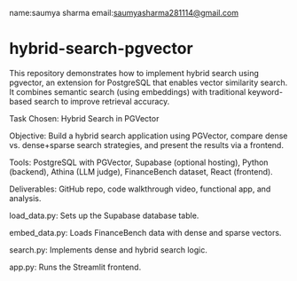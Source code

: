name:saumya sharma
email:saumyasharma281114@gmail.com

# hybrid-search-pgvector
This repository demonstrates how to implement hybrid search using pgvector, an extension for PostgreSQL that enables vector similarity search. It combines semantic search (using embeddings) with traditional keyword-based search to improve retrieval accuracy.


Task Chosen: Hybrid Search in PGVector


Objective: Build a hybrid search application using PGVector, compare dense vs. dense+sparse search strategies, and present the results via a frontend.


Tools: PostgreSQL with PGVector, Supabase (optional hosting), Python (backend), Athina (LLM judge), FinanceBench dataset, React (frontend).


Deliverables: GitHub repo, code walkthrough video, functional app, and analysis.

load_data.py: Sets up the Supabase database table.


embed_data.py: Loads FinanceBench data with dense and sparse vectors.


search.py: Implements dense and hybrid search logic.


app.py: Runs the Streamlit frontend.

